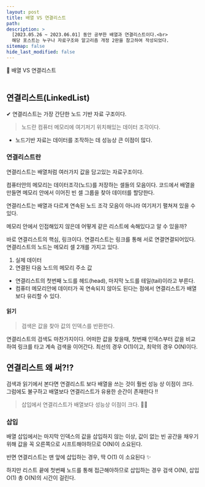```yaml
---
layout: post
title: 배열 VS 연결리스트
path:
description: >
  [2023.05.26 ~ 2023.06.01] 동안 공부한 배열과 연결리스트이다.<br>
  해당 포스트는 누구나 자료구조와 알고리즘 개정 2판을 참고하여 작성되었다.
sitemap: false
hide_last_modified: false
---
```


📌 배열 VS 연결리스트
<br>
<br>

## 연결리스트(LinkedList)

✔ 연결리스트는 가장 간단한 노드 기반 자료 구조이다.

> 노드란 컴퓨터 메모리에 여기저기 위치해있는 데이터 조각이다.

- 노드기반 자료는 데이터를 조작하는 데 성능상 큰 이점이 많다.

### 연결리스트란

연결리스트는 배열처럼 여러가지 값을 담고있는 자료구조이다.

컴퓨터안의 메모리는 데이터조각(노드)를 저장하는 셀들의 모음이다.
코드에서 배열을 만들면 메모리 안에서 이어진 빈 셀 그룹을 찾아 데이터를 할당한다.

연결리스트는 배열과 다르게 연속된 노드 조각 모음이 아니라 여기저기 펼쳐져 있을 수 있다.

메모리 안에서 인접해있지 않은데 어떻게 같은 리스트에 속해있다고 알 수 있을까?

바로 연결리스트의 핵심, 링크이다.
연결리스트는 링크를 통해 서로 연결연결되어있다.
연결리스트의 노드는 메모리 셀 2개를 가지고 있다.

1. 실제 데이터
2. 연결된 다음 노드의 메모리 주소 값

- 연결리스트의 첫번째 노드를 헤드(head), 마지막 노드를 테일(tail)이라고 부른다.
- 컴퓨터 메모리안에 데이터가 꼭 연속되지 않아도 된다는 점에서 연결리스트가 배열보다 유리할 수 있다.

#### 읽기

> 검색은 값을 찾아 값의 인덱스를 반환한다.

연결리스트의 검색도 마찬가지이다. 어떠한 값을 찾을때, 첫번째 인덱스부터 값을 비교하여 링크를 타고 계속 검색을 이어간다. 최선의 경우 O(1)이고, 최악의 경우 O(N)이다.

## 연결리스트 왜 써?!?

검색과 읽기에서 본다면 연결리스트 보다 배열을 쓰는 것이 훨씬 성능 상 이점이 크다. 그럼에도 불구하고 배열보다 연결리스트가 유용한 순간이 존재한다 ‼

> 삽입에서 연결리스트가 배열보다 성능상 이점이 크다. 🙆‍♀️

### 삽입

배열 삽입에서는 마지막 인덱스의 값을 삽입하지 않는 이상, 값이 없는 빈 공간을 채우기위해 값을 꼭 오른쪽으로 시프트해야하므로 O(N)이 소요된다.

반면 연결리스트는 맨 앞에 삽입하는 경우, 딱 O(1) 이 소요된다 ✨

하지만 리스트 끝에 첫번째 노드를 통해 접근해야하므로 삽입하는 경우
검색 O(N), 삽입 O(1) 총 O(N)의 시간이 걸린다.

